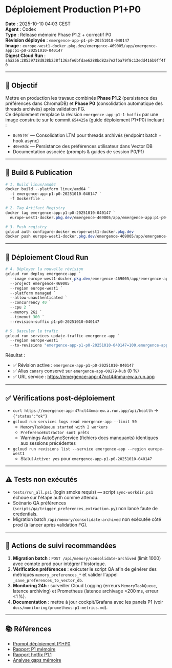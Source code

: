 # Déploiement Production P1+P0

**Date** : 2025-10-10 04:03 CEST  
**Agent** : Codex  
**Type** : Release mémoire Phase P1.2 + correctif P0  
**Révision déployée** : `emergence-app-p1-p0-20251010-040147`  
**Image** : `europe-west1-docker.pkg.dev/emergence-469005/app/emergence-app:p1-p0-20251010-040147`  
**Digest Cloud Run** : `sha256:28539718d838b238f136afe6bfdae6288bd82a7e2fba79f8c13edd416b0ff4f0`

---

## 🎯 Objectif

Mettre en production les travaux combinés **Phase P1.2** (persistance des préférences dans ChromaDB) et **Phase P0** (consolidation automatique des threads archivés) après validation FG.  
Ce déploiement remplace la révision `emergence-app-p1-1-hotfix` par une image construite sur le commit `654425a` (guide déploiement P1+P0) incluant :

- `0c95f9f` — Consolidation LTM pour threads archivés (endpoint batch + hook async)
- `40ee8dc` — Persistance des préférences utilisateur dans Vector DB
- Documentation associée (prompts & guides de session P0/P1)

---

## 🧱 Build & Publication

```powershell
# 1. Build linux/amd64
docker build --platform linux/amd64 `
  -t emergence-app:p1-p0-20251010-040147 `
  -f Dockerfile .

# 2. Tag Artifact Registry
docker tag emergence-app:p1-p0-20251010-040147 `
  europe-west1-docker.pkg.dev/emergence-469005/app/emergence-app:p1-p0-20251010-040147

# 3. Push registry
gcloud auth configure-docker europe-west1-docker.pkg.dev
docker push europe-west1-docker.pkg.dev/emergence-469005/app/emergence-app:p1-p0-20251010-040147
```

---

## 🚀 Déploiement Cloud Run

```powershell
# 4. Déployer la nouvelle révision
gcloud run deploy emergence-app `
  --image europe-west1-docker.pkg.dev/emergence-469005/app/emergence-app:p1-p0-20251010-040147 `
  --project emergence-469005 `
  --region europe-west1 `
  --platform managed `
  --allow-unauthenticated `
  --concurrency 40 `
  --cpu 2 `
  --memory 2Gi `
  --timeout 300 `
  --revision-suffix p1-p0-20251010-040147

# 5. Basculer le trafic
gcloud run services update-traffic emergence-app `
  --region europe-west1 `
  --to-revisions "emergence-app-p1-p0-20251010-040147=100,emergence-app-00279-kub=0"
```

Résultat :

- ✅ Révision active : `emergence-app-p1-p0-20251010-040147`
- ✅ Alias `canary` conservé sur `emergence-app-00279-kub` (0 %)
- ✅ URL service : https://emergence-app-47nct44nma-ew.a.run.app

---

## ✅ Vérifications post-déploiement

- `curl https://emergence-app-47nct44nma-ew.a.run.app/api/health` → `{"status":"ok"}`
- `gcloud run services logs read emergence-app --limit 50`
  - `MemoryTaskQueue started with 2 workers`
  - `PreferenceExtractor sont prêts`
  - Warnings AutoSyncService (fichiers docs manquants) identiques aux sessions précédentes
- `gcloud run revisions list --service emergence-app --region europe-west1`
  - Statut `Active: yes` pour `emergence-app-p1-p0-20251010-040147`

---

## ⚠️ Tests non exécutés

- `tests/run_all.ps1` (login smoke requis) — script `sync-workdir.ps1` échoue sur l'étape auth comme attendu.
- Scénario QA préférences (`scripts/qa/trigger_preferences_extraction.py`) non lancé faute de credentials.
- Migration batch `/api/memory/consolidate-archived` non exécutée côté prod (à lancer après validation FG).

---

## 🔭 Actions de suivi recommandées

1. **Migration batch** : `POST /api/memory/consolidate-archived` (limit 1000) avec compte prod pour intégrer l'historique.
2. **Vérification préférences** : exécuter le script QA afin de générer des métriques `memory_preferences_*` et valider l'appel `_save_preferences_to_vector_db`.
3. **Monitoring 24h** : surveiller Cloud Logging (erreurs `MemoryTaskQueue`, latence archiving) et Prometheus (latence archivage <200 ms, erreur <1 %).
4. **Documentation** : mettre à jour cockpit/Grafana avec les panels P1 (voir `docs/monitoring/prometheus-p1-metrics.md`).

---

## 📚 Références

- [Prompt déploiement P1+P0](../../DEPLOY_P1_P0_PROMPT.md)
- [Rapport P1 mémoire](2025-10-09-deploy-p1-memory.md)
- [Rapport hotfix P1.1](2025-10-09-hotfix-p1.1-preference-integration.md)
- [Analyse gaps mémoire](../architecture/MEMORY_LTM_GAPS_ANALYSIS.md)
